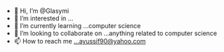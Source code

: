 - 👋 Hi, I’m @Glasymi
- 👀 I’m interested in ...
- 🌱 I’m currently learning ...computer science
- 💞️ I’m looking to collaborate on ...anything related to computer science
- 📫 How to reach me ...ayussif90@yahoo.com

<!---
Glasymi/Glasymi is a ✨ special ✨ repository because its `README.md` (this file) appears on your GitHub profile.
You can click the Preview link to take a look at your changes.
--->
